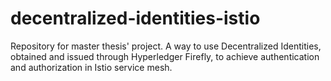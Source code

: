 # decentralized-identities-istio
Repository for master thesis' project. A way to use Decentralized Identities, obtained and issued through Hyperledger Firefly, to achieve authentication and authorization in Istio service mesh.
